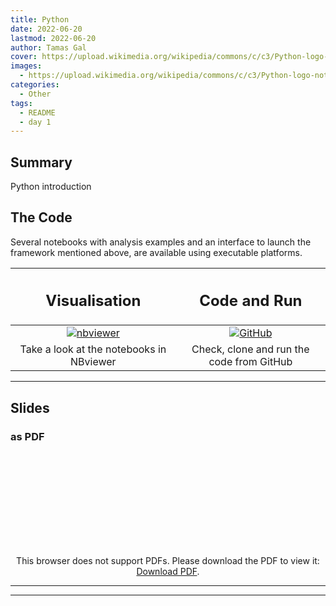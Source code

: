 ```yaml
---
title: Python
date: 2022-06-20
lastmod: 2022-06-20
author: Tamas Gal
cover: https://upload.wikimedia.org/wikipedia/commons/c/c3/Python-logo-notext.svg
images:
  - https://upload.wikimedia.org/wikipedia/commons/c/c3/Python-logo-notext.svg
categories:
  - Other
tags:
  - README
  - day 1
---
```




<!--more-->
<!---->

<!-- Dear instructor:
* The dates at the top of this markdown (.md) document will help order the classes in the portal.
Please, if you don't need to, do not change the one that is now.
* Take into account that there is a feature in the dates: if you use a date in the future, the class will be not visible in the portal until the date you have assigned.
* You can create dedicated folders if you need to.
* But if you simply need to add some pictures, you can use the folder ../static/img/ mentioned at the top as /school2021/img/
-->

<!---->

## Summary

Python introduction 


## The Code
Several notebooks with analysis examples and an interface to launch the framework mentioned above, are available using executable platforms.

<CENTER>

| <h2><b>Visualisation</b></h2> | <h2><b>Code and Run</b></h2> |
| :---:        |          :---: |
| [![nbviewer](/school2021/img/Jupyter-logo.jpg)](https://nbviewer.jupyter.org/github/atlas-outreach-data-tools/notebooks-collection-opendata/tree/master/) | [![GitHub](/school2021/img/GitHub-logo.png)](https://github.com/atlas-outreach-data-tools/notebooks-collection-opendata) |
| Take a look at the notebooks in NBviewer | Check, clone and run the code from GitHub |

</CENTER>

<hr>

## Slides

### as PDF
<CENTER>

<object data="https://indico.cern.ch/event/966397/contributions/4067088/attachments/2147521/3620039/ESCAPE_ECFA_GLamanna_201120.pdf" type="application/pdf" width="100%" height="550px">
    <embed src="https://indico.cern.ch/event/966397/contributions/4067088/attachments/2147521/3620039/ESCAPE_ECFA_GLamanna_201120.pdf">
        <p>This browser does not support PDFs. Please download the PDF to view it: <a href="https://indico.cern.ch/event/966397/contributions/4067088/attachments/2147521/3620039/ESCAPE_ECFA_GLamanna_201120.pdf">Download PDF</a>.</p>
    </embed>
</object>

</CENTER>

---


---

